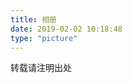 ```yaml
---
title: 相册
date: 2019-02-02 10:18:48
type: "picture"
---
```


转载请注明出处

<div class="ImageGrid-container"></div>
<script src="/js/minigrid.min.js"></script>
<script src="/js/photo.js"></script>
<link href="/css/photo.css" rel="stylesheet">